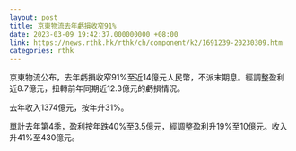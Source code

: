```yaml
---
layout: post
title: 京東物流去年虧損收窄91%
date: 2023-03-09 19:42:37.000000000 +08:00
link: https://news.rthk.hk/rthk/ch/component/k2/1691239-20230309.htm
categories: rthk
---
```


京東物流公布，去年虧損收窄91%至近14億元人民幣，不派末期息。經調整盈利近8.7億元，扭轉前年同期近12.3億元的虧損情況。

去年收入1374億元，按年升31%。

單計去年第4季，盈利按年跌40%至3.5億元，經調整盈利升19%至10億元。收入升41%至430億元。
